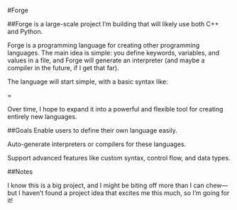 #Forge

##Forge is a large-scale project I’m building that will likely use both C++ and Python.

Forge is a programming language for creating other programming languages. The main idea is simple: you define keywords, variables, and values in a file, and Forge will generate an interpreter (and maybe a compiler in the future, if I get that far).

The language will start simple, with a basic syntax like:

<keyword> <variable name> = <value>


Over time, I hope to expand it into a powerful and flexible tool for creating entirely new languages.


##Goals
Enable users to define their own language easily.

Auto-generate interpreters or compilers for these languages.

Support advanced features like custom syntax, control flow, and data types.


##Notes

I know this is a big project, and I might be biting off more than I can chew—but I haven’t found a project idea that excites me this much, so I’m going for it!